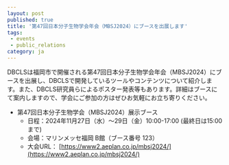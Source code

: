```yaml
---
layout: post
published: true
title: '第47回日本分子生物学会年会（MBSJ2024）にブースを出展します'
tags:
 - events
 - public_relations
category: ja
---
```

DBCLSは福岡市で開催される第47回日本分子生物学会年会（MBSJ2024）にブースを出展し、DBCLSで開発しているツールやコンテンツについて紹介します。また、DBCLS研究員らによるポスター発表等もあります。詳細はブースにて案内しますので、学会にご参加の方はぜひお気軽にお立ち寄りください。

- 第47回日本分子生物学会（MBSJ2024）展示ブース
  - 日程：2024年11月27日（水）～29日（金）10:00-17:00 (最終日は15:00まで)　　　
  - 会場：マリンメッセ福岡 B館（ブース番号 123）
  - 大会URL： [https://www2.aeplan.co.jp/mbsj2024/](https://www2.aeplan.co.jp/mbsj2024/)
